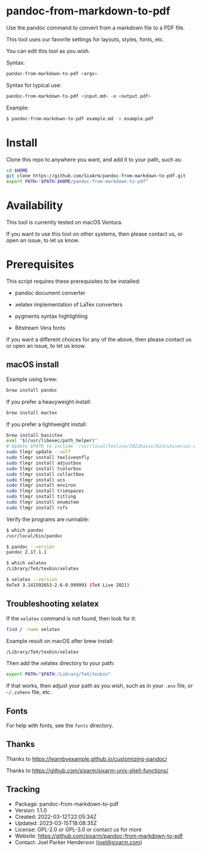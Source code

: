 # pandoc-from-markdown-to-pdf

Use the pandoc command to convert from a markdown file to a PDF file.

This tool uses our favorite settings for layouts, styles, fonts, etc.

You can edit this tool as you wish.

Syntax:

```sh
pandoc-from-markdown-to-pdf <args>
```

Syntax for typical use:

```sh
pandoc-from-markdown-to-pdf <input.md> -o <output.pdf>
```

Example:

```sh
$ pandoc-from-markdown-to-pdf example.md -o example.pdf
```


# Install

Clone this repo to anywhere you want, and add it to your path, such as:

```sh
cd $HOME
git clone https://github.com/SixArm/pandoc-from-markdown-to-pdf.git
export PATH="$PATH:$HOME/pandoc-from-markdown-to-pdf"
```


# Availability

This tool is currently tested on macOS Ventura.

If you want to use this tool on other systems,
then please contact us, or open an issue, to let us know.


# Prerequisites

This script requires these prerequisites to be installed:

* pandoc document converter

* xelatex implementation of LaTex converters

* pygments syntax highlighting

* Bitstream Vera fonts
  
If you want a different choices for any of the above,
then please contact us or open an issue, to let us know.


## macOS install

Example using brew:

```sh
brew install pandoc
```

If you prefer a heavyweight install:

```sh
brew install mactex
```

If you prefer a lightweight install:

```sh
brew install basictex
eval "$(/usr/libexec/path_helper)"
# Update $PATH to include `/usr/local/texlive/2022basic/bin/universal-darwin`
sudo tlmgr update --self
sudo tlmgr install texliveonfly
sudo tlmgr install adjustbox
sudo tlmgr install tcolorbox
sudo tlmgr install collectbox
sudo tlmgr install ucs
sudo tlmgr install environ
sudo tlmgr install trimspaces
sudo tlmgr install titling
sudo tlmgr install enumitem
sudo tlmgr install rsfs
```

Verify the programs are runnable:

```sh
$ which pandoc
/usr/local/bin/pandoc

$ pandoc --version
pandoc 2.17.1.1

$ which xelatex
/Library/TeX/texbin/xelatex

$ xelatex --version
XeTeX 3.141592653-2.6-0.999993 (TeX Live 2021)
```


## Troubleshooting xelatex

If the `xelatex` command is not found, then look for it:

```sh
find / -name xelatex
```

Example result on macOS after brew install:

```sh
/Library/TeX/texbin/xelatex
```

Then add the xelatex directory to your path:

```sh
export PATH="$PATH:/Library/TeX/texbin"
```

If that works, then adjust your path as you wish, such as in your `.env` file, or `~/.zshenv` file, etc.


## Fonts

For help with fonts, see the `fonts` directory.


## Thanks

Thanks to https://learnbyexample.github.io/customizing-pandoc/

Thanks to https://github.com/sixarm/sixarm-unix-shell-functions/


## Tracking

  * Package: pandoc-from-markdown-to-pdf
  * Version: 1.1.0
  * Created: 2022-03-12T22:05:34Z
  * Updated: 2023-03-15T18:08:35Z
  * License: GPL-2.0 or GPL-3.0 or contact us for more
  * Website: https://github.com/sixarm/pandoc-from-markdown-to-pdf
  * Contact: Joel Parker Henderson (joel@sixarm.com)
  